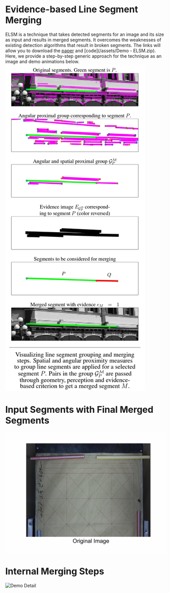 # Evidence-based Line Segment Merging

ELSM is a technique that takes detected segments for an image and its size as input and results in merged segments. It overcomes the weaknesses of existing detection algorithms that result in broken segments.  The links will allow you to download the [paper](/assets/ELSMpdf.pdf) and [code](/assets/Demo - ELSM.zip). 
Here, we provide a step-by-step generic approach for the technique as an image and demo animations below.
![Pipeline](/assets/img/pipeline.jpg)

# Input Segments with Final Merged Segments
![Demo Final](/assets/map.gif)

# Internal Merging Steps
![Demo Detail](/assets/map_many.gif)
